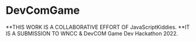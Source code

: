 # DevComGame

**THIS WORK IS A COLLABORATIVE EFFORT OF JavaScriptKiddies.
**IT IS A SUBMISSION TO WNCC & DevCOM Game Dev Hackathon 2022.

